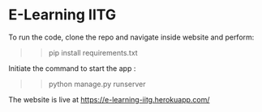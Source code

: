 # E-Learning IITG

To run the code, clone the repo and navigate inside website and perform:
>> pip install requirements.txt

Initiate the command to start the app : 
>> python manage.py runserver

The website is live at https://e-learning-iitg.herokuapp.com/

